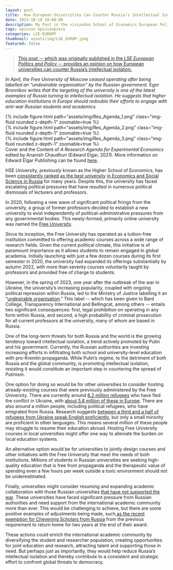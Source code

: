 ```yaml
---
layout: post
title:  How European Universities Can Counter Russia’s Intellectual Isolation
date: 2023-10-10 10:00:00
description: My Post in the <i>London School of Economics European Politics and Policy</i>
tags: opinion opinionpiece
categories: LSE-EUROPP
thumbnail: assets/img/LSE_EUROP.jpeg
featured: false
---
```


> <a href="https://blogs.lse.ac.uk/europpblog/2023/10/10/how-european-universities-can-counter-russias-intellectual-isolation/">This post --
> which was originally published in the <i>LSE European Politics and Policy</i> -- provides
> an opinion on how European universities can counter Russia’s intellectual isolation.</a>


_In April, the Free University of Moscow ceased operating after being labelled an “undesirable organisation” 
by the Russian government._ Egor Bronnikov _writes that the targeting of the university is one of the latest 
examples of Russia turning to intellectual isolation. He suggests that higher education institutions in Europe 
should redouble their efforts to engage with anti-war Russian students and academics._



<div class="row mt-3">
    <div class="col-sm mt-3 mt-md-0">
        {% include figure.html path="assets/img/Res_Agenda_1.png" class="img-fluid rounded z-depth-1" zoomable=true %}
    </div>
    <div class="col-sm mt-3 mt-md-0">
        {% include figure.html path="assets/img/Res_Agenda_2.png" class="img-fluid rounded z-depth-1" zoomable=true %}
    </div>
    <div class="col-sm mt-3 mt-md-0">
        {% include figure.html path="assets/img/Res_Agenda_3.png" class="img-fluid rounded z-depth-1" zoomable=true %}
    </div>
</div>
<div class="caption">
    Cover and the Content of <i>A Research Agenda for Experimental Economics</i> edited by Ananish Chaudhuri (Edward Elgar, 2021). More information on Edward Elgar Publishing can be found <a href="https://www.e-elgar.com/shop/gbp/a-research-agenda-for-experimental-economics-9781789909845.html">here</a>.
</div>




HSE University, previously known as the Higher School of Economics, 
has been [consistently ranked](https://www.topuniversities.com/university-rankings/university-subject-rankings/2022/economics-econometrics?&countries=ru) 
[as the best university](https://www.shanghairanking.com/rankings/gras/2022/RS0501)
[in Economics and Social Science in Russia](https://www.usnews.com/education/best-global-universities/search?region=europe&country=russia&subject=economics-business)
for many years. 
Despite this, the university 
has faced escalating political pressures that have resulted 
in numerous political dismissals of lecturers and professors.

In 2020, following a new wave of significant political firings from 
the university, a group of former professors decided to establish 
a new university to exist independently of political-administrative 
pressures from any governmental bodies. This newly-formed, 
primarily online university was named the [Free University](https://freemoscow.university/?lang=en).

Since its inception, the Free University has operated as a tuition-free 
institution committed to offering academic courses across a wide range of 
research fields. Given the current political climate, this initiative is 
of paramount importance as it allows students to remain engaged in 
global academia. Initially launching with just a few dozen courses 
during its first semester in 2020, the university had expanded its 
offerings substantially by autumn 2022, with more than seventy courses 
voluntarily taught by professors and provided free of charge to students.

However, in the spring of 2023, one year after the outbreak of the war 
in Ukraine, the university’s increasing popularity, coupled with ongoing 
political repression within Russia, led to the Ministry of Justice 
labelling it an “[undesirable organisation](https://www.timeshighereducation.com/news/moscows-free-university-branded-undesirable-kremlin-closes-doors).”
This label -- which has 
been given to Bard College, Transparency International and Bellingcat, 
among others -- entails two significant consequences: first, 
legal prohibition on operating in any form within Russia, and second, 
a high probability of criminal prosecution for all current professors 
at the university, many of whom are based in Russia.

One of the long-term threats for both Russia and the world is the growing 
tendency toward intellectual isolation, a trend actively promoted by Putin 
and his government. Currently, the Russian authorities are investing 
increasing efforts in infiltrating both school and university-level 
education with pro-Kremlin propaganda. While Putin’s regime, 
to the detriment of both Russia and the global community, is promoting 
intellectual isolation, resisting it would constitute an important step 
in countering the spread of Putinism.

One option for doing so would be for other universities to consider 
hosting already-existing courses that were previously administered by 
the Free University. There are currently around [6.2 million refugees](https://data.unhcr.org/en/situations/ukraine) 
who have fled the conflict in Ukraine, with [about 5.8 million of these in Europe](https://data.unhcr.org/en/situations/ukraine). 
There are also around a million people, including political refugees, 
who have emigrated from Russia. Research suggests [between a third and a 
half of refugees from Ukraine speak English proficiently](https://www.oecd.org/ukraine-hub/policy-responses/what-we-know-about-the-skills-and-early-labour-market-outcomes-of-refugees-from-ukraine-c7e694aa/), but only a 
small minority are proficient in other languages. This means several 
million of these people may struggle to resume their education abroad. 
Hosting Free University courses in local universities might offer one 
way to alleviate the burden on local education systems.

An alternative option would be for universities to jointly design 
courses and other initiatives with the Free University that meet 
the needs of both institutions. Millions of students in Russian 
universities are seeking high-quality education that is free from 
propaganda and the therapeutic value of spending even a few hours 
per week outside a toxic environment should not be underestimated.

Finally, universities might consider resuming and expanding academic 
collaboration with those Russian universities [that have not supported 
the war](https://www.eua.eu/news/842:eua-suspends-membership-of-12-russian-universities-following-statement-by-university-leaders.html?utm_source=twitter&utm_medium=social&utm_campaign=social-twitter-07-03-2022). These universities have faced significant pressure from 
Russian authorities and need support from the international 
academic community more than ever. This would be challenging 
to achieve, but there are some positive examples of adjustments 
being made, such[ as the recent exemption for Chevening Scholars 
from Russia](https://www.chevening.org/scholarship/russia/) from the previous requirement to return home for 
two years at the end of their award.

These actions could enrich the international academic community 
by diversifying the student and researcher population, creating 
opportunities for joint education and research, attracting talent 
and supporting those in need. But perhaps just as importantly, 
they would help reduce Russia’s intellectual isolation and thereby 
contribute to a consistent and strategic effort to confront global 
threats to democracy.
